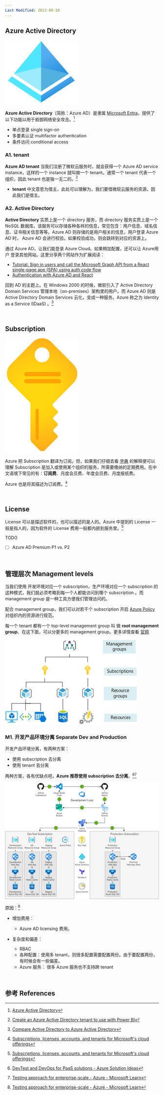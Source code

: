 ```yaml
---
Last Modified: 2022-09-20
---
```




## Azure Active Directory

<img src="https://raw.githubusercontent.com/caliburn1994/caliburn1994.github.io/master/images/image-20221002181102892.png" alt="image-20221002181102892" width="240" />

**Azure Active Directory**（简称：Azure AD）是隶属 [Microsoft Entra](https://aka.ms/MicrosoftEntra)，提供了以下功能以用于抵御网络安全攻击。[^4]

- 单点登录 single sign-on
- 多要素认证 multifactor authentication
- 条件访问 conditional access



### A1. tenant

**Azure AD tenant** 当我们注册了微软云服务时，就会获得一个 Azure AD service instance，这样的一个 instance 就叫做一个 tenant。通常一个 tenant 代表一个组织，因此 tenant 也是独一无二的。[^5]

- **tenant** 中文意思为借主，此处可以理解为，我们要借微软云服务的资源，因此我们是借主。



### A2. Active Directory

**Active Directory** 实质上是一个 directory 服务，而 directory 服务实质上是一个 NoSQL 数据库。该服务可以存储各种各样的信息，常见包含：用户信息、域名信息、证书相关信息等等。Azure AD 则存储的是用户相关的信息，用户登录 Azure AD 时， Azure AD 会进行校验。如果校验成功，则会跳转到对应的资源上。

通过 Azure AD，让我们能登录 Azure Cloud。如果稍加配置，还可以让 Azure用户 登录其他网站。这里分享两个网站作为扩展阅读：

- [Tutorial: Sign in users and call the Microsoft Graph API from a React single-page app (SPA) using auth code flow](https://docs.microsoft.com/en-us/azure/active-directory/develop/tutorial-v2-react)
- [Authentication with Azure AD and React](https://adrianhynes.medium.com/authentication-with-azure-ad-and-react-ced9a829e083)

回到 AD 的主题上。在 Windows 2000 的时候，微软引入了 Active Directory Domain Services 管理本地（on-premises）架构里的用户。而 Azure AD 则是 Active Directory Domain Services 云化，变成一种服务。Azure 称之为 Identity as a Service (IDaaS) 。[^6]

<br>

## Subscription

<img src="https://raw.githubusercontent.com/caliburn1994/caliburn1994.github.io/master/images/image-20221002182106180.png" alt="image-20221002182106180"  width="240"/>

Azure 把 Subscription 翻译为订阅。但，如果我们仔细去看 [字典](https://dictionary.cambridge.org/dictionary/english/subscription) 的解释便可以理解 Subscription 是加入或使用某个组织的服务，所需要缴纳的定期费用。在中文语境下常见的有：**订阅费**、月度会员费、年度会员费、月度报纸费。

Azure 也是将其描述为订阅费。[^8]



<br>

## License

License 可以是描述软件的，也可以描述的是人的。Azure 中提到的 License 一般是指人的，因为软件的 License 费用一般都内嵌到服务里。[^8]

TODO

- [ ] Azure AD Premium P1 vs. P2



<br>

## 管理层次 Management levels

当我们使用 开发环境对应一个 subscription，生产环境对应一个 subscription 的这种模式，我们就必须考略到每一个人都能访问到哪个 subscription 。而 management group 是一种工具方便我们管理访问的。

配合 management group，我们可以对若干个 subscription 开启 [Azure Policy](https://learn.microsoft.com/en-us/azure/governance/policy/overview) 对组织内的资源进行规范。

每一个 tenant 都有一个 top-level management group 叫 做 **root management group**、在这下面，可以分更多的 management group。更多详情查看 [官网](https://learn.microsoft.com/en-us/azure/governance/management-groups/overview)



![](https://raw.githubusercontent.com/caliburn1994/caliburn1994.github.io/master/images/202209241812584.png)





### M1. 开发产品环境分离 Separate Dev and Production 

开发产品环境分离，有两种方案：

- 使用 subscription 去分离
- 使用 tenant 去分离

两种方案，各有优缺点吧，**Azure 推荐使用 subscription 去分离**。[^7][^9]

![Diagram showing the configuration of DevTest and DevOps for a PaaS application.](https://raw.githubusercontent.com/caliburn1994/caliburn1994.github.io/master/images/dev-test-paas.png)

原因：[^9]

- 增加费用：
  - Azure AD licensing 费用。

- 复杂度和偏差：
  - RBAC
  - 各种配置：使用多 tenant，则很多配置需要配置两份。由于要配置两份，有时候会有一些偏差。
  - Azure 服务： 很多 Azure 服务也不支持跨 tenant









<br>


## 参考 References

[^4]: [Azure Active Directory](https://azure.microsoft.com/en-us/services/active-directory/)
[^5]: [Create an Azure Active Directory tenant to use with Power BI](https://learn.microsoft.com/en-us/power-bi/developer/embedded/create-an-azure-active-directory-tenant)
[^6]: [Compare Active Directory to Azure Active Directory](https://docs.microsoft.com/en-us/azure/active-directory/fundamentals/active-directory-compare-azure-ad-to-ad)
[^7]: [DevTest and DevOps for PaaS solutions - Azure Solution Ideas](https://learn.microsoft.com/en-us/azure/architecture/solution-ideas/articles/dev-test-paas)
[^8]: [Subscriptions, licenses, accounts, and tenants for Microsoft's cloud offerings](https://learn.microsoft.com/en-us/microsoft-365/enterprise/subscriptions-licenses-accounts-and-tenants-for-microsoft-cloud-offerings?view=o365-worldwide)
[^9]: [Testing approach for enterprise-scale - Azure - Microsoft Learn](https://learn.microsoft.com/en-us/azure/cloud-adoption-framework/ready/enterprise-scale/testing-approach)